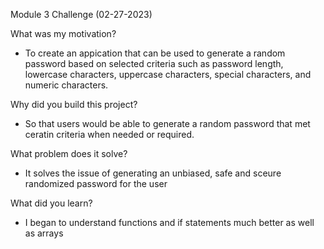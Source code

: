 Module 3 Challenge (02-27-2023)

What was my motivation?
- To create an appication that can be used to generate a random password based on selected criteria such as password length, lowercase characters, uppercase characters, special characters, and numeric characters. 

Why did you build this project?
- So that users would be able to generate a random password that met ceratin criteria when needed or required.

What problem does it solve?
- It solves the issue of generating an unbiased, safe and sceure randomized password for the user

What did you learn?
- I began to understand functions and if statements much better as well as arrays
